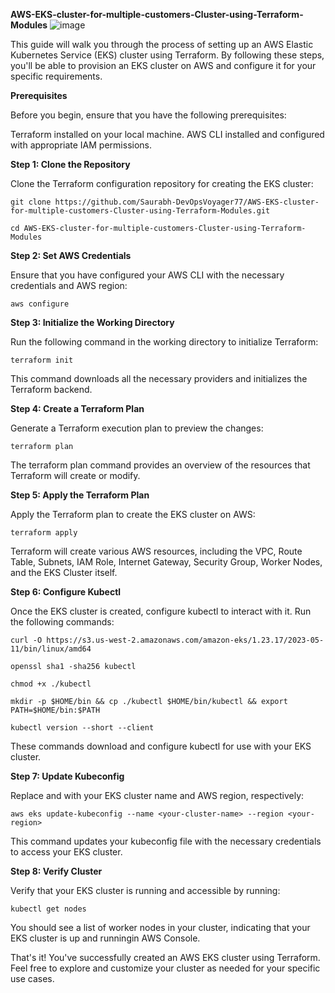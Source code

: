 **AWS-EKS-cluster-for-multiple-customers-Cluster-using-Terraform-Modules**
![image](https://github.com/Saurabh-DevOpsVoyager77/AWS-EKS-cluster-for-multiple-customers-Cluster-using-Terraform-Modules/assets/147520862/7b0d8a8c-1c60-4027-bce6-6dbf3c9e8e8e)

This guide will walk you through the process of setting up an AWS Elastic Kubernetes Service (EKS) cluster using Terraform. By following these steps, you'll be able to provision an EKS cluster on AWS and configure it for your specific requirements.

**Prerequisites**

Before you begin, ensure that you have the following prerequisites:

  Terraform installed on your local machine.
  AWS CLI installed and configured with appropriate IAM permissions.

**Step 1: Clone the Repository**

Clone the Terraform configuration repository for creating the EKS cluster:

``git clone https://github.com/Saurabh-DevOpsVoyager77/AWS-EKS-cluster-for-multiple-customers-Cluster-using-Terraform-Modules.git``

``cd AWS-EKS-cluster-for-multiple-customers-Cluster-using-Terraform-Modules``

**Step 2: Set AWS Credentials**

Ensure that you have configured your AWS CLI with the necessary credentials and AWS region:

``aws configure``

**Step 3: Initialize the Working Directory**

Run the following command in the working directory to initialize Terraform:

``terraform init``

This command downloads all the necessary providers and initializes the Terraform backend.

**Step 4: Create a Terraform Plan**

Generate a Terraform execution plan to preview the changes:

``terraform plan``

The terraform plan command provides an overview of the resources that Terraform will create or modify.

**Step 5: Apply the Terraform Plan**

Apply the Terraform plan to create the EKS cluster on AWS:

``terraform apply``

Terraform will create various AWS resources, including the VPC, Route Table, Subnets, IAM Role, Internet Gateway, Security Group, Worker Nodes, and the EKS Cluster itself.

**Step 6: Configure Kubectl**

Once the EKS cluster is created, configure kubectl to interact with it. Run the following commands:

``curl -O https://s3.us-west-2.amazonaws.com/amazon-eks/1.23.17/2023-05-11/bin/linux/amd64``

``openssl sha1 -sha256 kubectl``

``chmod +x ./kubectl``

``mkdir -p $HOME/bin && cp ./kubectl $HOME/bin/kubectl && export PATH=$HOME/bin:$PATH``

``kubectl version --short --client``

These commands download and configure kubectl for use with your EKS cluster.

**Step 7: Update Kubeconfig**

Replace <your-cluster-name> and <your-region> with your EKS cluster name and AWS region, respectively:

``aws eks update-kubeconfig --name <your-cluster-name> --region <your-region>``

This command updates your kubeconfig file with the necessary credentials to access your EKS cluster.

**Step 8: Verify Cluster**

Verify that your EKS cluster is running and accessible by running:

``kubectl get nodes``

You should see a list of worker nodes in your cluster, indicating that your EKS cluster is up and runningin AWS Console.

That's it! You've successfully created an AWS EKS cluster using Terraform. Feel free to explore and customize your cluster as needed for your specific use cases.

















